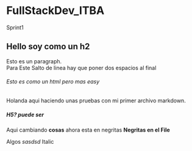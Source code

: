 # FullStackDev_ITBA

Sprint1

## Hello soy como un h2

Esto es un paragraph.  
Para Este Salto de linea hay que poner dos espacios al final  

###### Esto es como un html pero mas easy

Holanda aqui haciendo unas pruebas con mi primer archivo markdown.  

##### H5? puede ser

Aqui cambiando **cosas** ahora esta en negritas **Negritas en el File**

Algos *sasdsd* Italic
